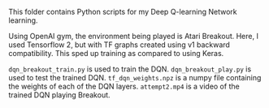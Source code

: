 This folder contains Python scripts for my Deep Q-learning Network learning.

Using OpenAI gym, the environment being played is Atari Breakout.
Here, I used Tensorflow 2, but with TF graphs created using v1 backward compatibility. This sped up training as compared to using Keras.

`dqn_breakout_train.py` is used to train the DQN.
`dqn_breakout_play.py` is used to test the trained DQN.
`tf_dqn_weights.npz` is a numpy file containing the weights of each of the DQN layers.
`attempt2.mp4` is a video of the trained DQN playing Breakout.
